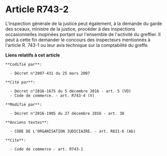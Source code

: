 # Article R743-2

L'inspection générale de la justice peut également, à la demande du garde des sceaux, ministre de la justice, procéder à des
inspections occasionnelles inopinées portant sur l'ensemble de l'activité du greffier. Il peut à cette fin demander le
concours des inspecteurs mentionnés à l'article R. 743-1 ou leur avis technique sur la comptabilité du greffe.

**Liens relatifs à cet article**

	**Codifié par**:

	  - Décret n°2007-431 du 25 mars 2007

	**Cité par**:

	  - Décret n°2016-1675 du 5 décembre 2016 - art. 5 (VD)
	  - Code de commerce. - art. R743-4 (V)

	**Modifié par**:

	  - Décret n°2016-1905 du 27 décembre 2016 - art. 30

	**Anciens textes**:

	  - CODE DE L'ORGANISATION JUDICIAIRE. - art. R821-6 (Ab)

	**Cite**:

	  - Code de commerce - art. R743-1
